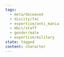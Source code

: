 ```yaml
---
tags:
  - meta/deceased
  - discity/fac
  - expertise/anti_mania
  - mbcc/staff
  - gender/male
  - expertise/military
state: tagged
content: character
---
```

